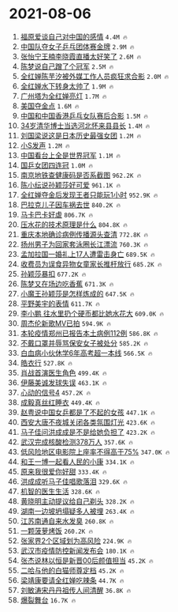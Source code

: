 # 2021-08-06

1. [福原爱谈自己对中国的感情](https://s.weibo.com/weibo?q=%23%E7%A6%8F%E5%8E%9F%E7%88%B1%E8%B0%88%E8%87%AA%E5%B7%B1%E5%AF%B9%E4%B8%AD%E5%9B%BD%E7%9A%84%E6%84%9F%E6%83%85%23&Refer=top) `4.4M 🔥`
1. [中国队夺女子乒乓团体赛金牌](https://s.weibo.com/weibo?q=%23%E4%B8%AD%E5%9B%BD%E9%98%9F%E5%A4%BA%E5%A5%B3%E5%AD%90%E4%B9%92%E4%B9%93%E5%9B%A2%E4%BD%93%E8%B5%9B%E9%87%91%E7%89%8C%23&Refer=top) `2.9M 🔥`
1. [张怡宁王楠李晓霞直播太好笑了](https://s.weibo.com/weibo?q=%23%E5%BC%A0%E6%80%A1%E5%AE%81%E7%8E%8B%E6%A5%A0%E6%9D%8E%E6%99%93%E9%9C%9E%E7%9B%B4%E6%92%AD%E5%A4%AA%E5%A5%BD%E7%AC%91%E4%BA%86%23&Refer=top) `2.6M 🔥`
1. [陈梦说自己蹭了个冠军](https://s.weibo.com/weibo?q=%23%E9%99%88%E6%A2%A6%E8%AF%B4%E8%87%AA%E5%B7%B1%E8%B9%AD%E4%BA%86%E4%B8%AA%E5%86%A0%E5%86%9B%23&Refer=top) `2.5M 🔥`
1. [全红婵陈芋汐被外媒工作人员疯狂求合影](https://s.weibo.com/weibo?q=%23%E5%85%A8%E7%BA%A2%E5%A9%B5%E9%99%88%E8%8A%8B%E6%B1%90%E8%A2%AB%E5%A4%96%E5%AA%92%E5%B7%A5%E4%BD%9C%E4%BA%BA%E5%91%98%E7%96%AF%E7%8B%82%E6%B1%82%E5%90%88%E5%BD%B1%23&Refer=top) `2.0M 🔥`
1. [全红婵水下转身太帅了](https://s.weibo.com/weibo?q=%23%E5%85%A8%E7%BA%A2%E5%A9%B5%E6%B0%B4%E4%B8%8B%E8%BD%AC%E8%BA%AB%E5%A4%AA%E5%B8%85%E4%BA%86%23&Refer=top) `1.9M 🔥`
1. [广州塔为全红婵亮灯](https://s.weibo.com/weibo?q=%23%E5%B9%BF%E5%B7%9E%E5%A1%94%E4%B8%BA%E5%85%A8%E7%BA%A2%E5%A9%B5%E4%BA%AE%E7%81%AF%23&Refer=top) `1.7M 🔥`
1. [美国夺金点](https://s.weibo.com/weibo?q=%23%E7%BE%8E%E5%9B%BD%E5%A4%BA%E9%87%91%E7%82%B9%23&Refer=top) `1.6M 🔥`
1. [中国和中国香港乒乓女队赛后合影](https://s.weibo.com/weibo?q=%23%E4%B8%AD%E5%9B%BD%E5%92%8C%E4%B8%AD%E5%9B%BD%E9%A6%99%E6%B8%AF%E4%B9%92%E4%B9%93%E5%A5%B3%E9%98%9F%E8%B5%9B%E5%90%8E%E5%90%88%E5%BD%B1%23&Refer=top) `1.5M 🔥`
1. [34岁清华博士当选河北怀来县县长](https://s.weibo.com/weibo?q=%2334%E5%B2%81%E6%B8%85%E5%8D%8E%E5%8D%9A%E5%A3%AB%E5%BD%93%E9%80%89%E6%B2%B3%E5%8C%97%E6%80%80%E6%9D%A5%E5%8E%BF%E5%8E%BF%E9%95%BF%23&Refer=top) `1.4M 🔥`
1. [刘国梁说这是日本历史最强女团](https://s.weibo.com/weibo?q=%23%E5%88%98%E5%9B%BD%E6%A2%81%E8%AF%B4%E8%BF%99%E6%98%AF%E6%97%A5%E6%9C%AC%E5%8E%86%E5%8F%B2%E6%9C%80%E5%BC%BA%E5%A5%B3%E5%9B%A2%23&Refer=top) `1.2M 🔥`
1. [小S发声](https://s.weibo.com/weibo?q=%23%E5%B0%8FS%E5%8F%91%E5%A3%B0%23&Refer=top) `1.2M 🔥`
1. [中国看台上全是世界冠军](https://s.weibo.com/weibo?q=%23%E4%B8%AD%E5%9B%BD%E7%9C%8B%E5%8F%B0%E4%B8%8A%E5%85%A8%E6%98%AF%E4%B8%96%E7%95%8C%E5%86%A0%E5%86%9B%23&Refer=top) `1.1M 🔥`
1. [国乒女团四连冠](https://s.weibo.com/weibo?q=%23%E5%9B%BD%E4%B9%92%E5%A5%B3%E5%9B%A2%E5%9B%9B%E8%BF%9E%E5%86%A0%23&Refer=top) `1.0M 🔥`
1. [南京地铁查健康码是否系截图](https://s.weibo.com/weibo?q=%23%E5%8D%97%E4%BA%AC%E5%9C%B0%E9%93%81%E6%9F%A5%E5%81%A5%E5%BA%B7%E7%A0%81%E6%98%AF%E5%90%A6%E7%B3%BB%E6%88%AA%E5%9B%BE%23&Refer=top) `962.2K 🔥`
1. [陈小纭说孙颖莎好可爱](https://s.weibo.com/weibo?q=%23%E9%99%88%E5%B0%8F%E7%BA%AD%E8%AF%B4%E5%AD%99%E9%A2%96%E8%8E%8E%E5%A5%BD%E5%8F%AF%E7%88%B1%23&Refer=top) `961.1K 🔥`
1. [全红婵夺金后发现王者只能玩1小时](https://s.weibo.com/weibo?q=%23%E5%85%A8%E7%BA%A2%E5%A9%B5%E5%A4%BA%E9%87%91%E5%90%8E%E5%8F%91%E7%8E%B0%E7%8E%8B%E8%80%85%E5%8F%AA%E8%83%BD%E7%8E%A91%E5%B0%8F%E6%97%B6%23&Refer=top) `952.9K 🔥`
1. [巴拉克儿子因车祸去世](https://s.weibo.com/weibo?q=%E5%B7%B4%E6%8B%89%E5%85%8B%E5%84%BF%E5%AD%90%E5%9B%A0%E8%BD%A6%E7%A5%B8%E5%8E%BB%E4%B8%96&Refer=top) `840.2K 🔥`
1. [马卡巴卡好虐](https://s.weibo.com/weibo?q=%23%E9%A9%AC%E5%8D%A1%E5%B7%B4%E5%8D%A1%E5%A5%BD%E8%99%90%23&Refer=top) `806.7K 🔥`
1. [压水花的技术原理是什么](https://s.weibo.com/weibo?q=%23%E5%8E%8B%E6%B0%B4%E8%8A%B1%E7%9A%84%E6%8A%80%E6%9C%AF%E5%8E%9F%E7%90%86%E6%98%AF%E4%BB%80%E4%B9%88%23&Refer=top) `804.8K 🔥`
1. [重庆本地确诊病例传播源头查清](https://s.weibo.com/weibo?q=%23%E9%87%8D%E5%BA%86%E6%9C%AC%E5%9C%B0%E7%A1%AE%E8%AF%8A%E7%97%85%E4%BE%8B%E4%BC%A0%E6%92%AD%E6%BA%90%E5%A4%B4%E6%9F%A5%E6%B8%85%23&Refer=top) `772.8K 🔥`
1. [扬州男子为回家套泳圈长江漂流](https://s.weibo.com/weibo?q=%23%E6%89%AC%E5%B7%9E%E7%94%B7%E5%AD%90%E4%B8%BA%E5%9B%9E%E5%AE%B6%E5%A5%97%E6%B3%B3%E5%9C%88%E9%95%BF%E6%B1%9F%E6%BC%82%E6%B5%81%23&Refer=top) `760.3K 🔥`
1. [孟加拉国一婚礼上17人遭雷击身亡](https://s.weibo.com/weibo?q=%23%E5%AD%9F%E5%8A%A0%E6%8B%89%E5%9B%BD%E4%B8%80%E5%A9%9A%E7%A4%BC%E4%B8%8A17%E4%BA%BA%E9%81%AD%E9%9B%B7%E5%87%BB%E8%BA%AB%E4%BA%A1%23&Refer=top) `689.5K 🔥`
1. [收费员为误食异物女童家长推杆放行](https://s.weibo.com/weibo?q=%23%E6%94%B6%E8%B4%B9%E5%91%98%E4%B8%BA%E8%AF%AF%E9%A3%9F%E5%BC%82%E7%89%A9%E5%A5%B3%E7%AB%A5%E5%AE%B6%E9%95%BF%E6%8E%A8%E6%9D%86%E6%94%BE%E8%A1%8C%23&Refer=top) `685.2K 🔥`
1. [孙颖莎暴扣](https://s.weibo.com/weibo?q=%23%E5%AD%99%E9%A2%96%E8%8E%8E%E6%9A%B4%E6%89%A3%23&Refer=top) `677.2K 🔥`
1. [陈梦又在场边吃香蕉](https://s.weibo.com/weibo?q=%23%E9%99%88%E6%A2%A6%E5%8F%88%E5%9C%A8%E5%9C%BA%E8%BE%B9%E5%90%83%E9%A6%99%E8%95%89%23&Refer=top) `671.3K 🔥`
1. [小魔王孙颖莎是怎样炼成的](https://s.weibo.com/weibo?q=%23%E5%B0%8F%E9%AD%94%E7%8E%8B%E5%AD%99%E9%A2%96%E8%8E%8E%E6%98%AF%E6%80%8E%E6%A0%B7%E7%82%BC%E6%88%90%E7%9A%84%23&Refer=top) `647.5K 🔥`
1. [平野美宇的表情](https://s.weibo.com/weibo?q=%23%E5%B9%B3%E9%87%8E%E7%BE%8E%E5%AE%87%E7%9A%84%E8%A1%A8%E6%83%85%23&Refer=top) `611.7K 🔥`
1. [李小鹏 往水里扔个硬币都比她水花大](https://s.weibo.com/weibo?q=%E6%9D%8E%E5%B0%8F%E9%B9%8F%20%E5%BE%80%E6%B0%B4%E9%87%8C%E6%89%94%E4%B8%AA%E7%A1%AC%E5%B8%81%E9%83%BD%E6%AF%94%E5%A5%B9%E6%B0%B4%E8%8A%B1%E5%A4%A7&Refer=top) `609.0K 🔥`
1. [周杰伦新歌MV已拍](https://s.weibo.com/weibo?q=%23%E5%91%A8%E6%9D%B0%E4%BC%A6%E6%96%B0%E6%AD%8CMV%E5%B7%B2%E6%8B%8D%23&Refer=top) `594.9K 🔥`
1. [本轮疫情郑州已报告本土病例112例](https://s.weibo.com/weibo?q=%23%E6%9C%AC%E8%BD%AE%E7%96%AB%E6%83%85%E9%83%91%E5%B7%9E%E5%B7%B2%E6%8A%A5%E5%91%8A%E6%9C%AC%E5%9C%9F%E7%97%85%E4%BE%8B112%E4%BE%8B%23&Refer=top) `586.8K 🔥`
1. [不戴口罩并辱骂保安女子被处分](https://s.weibo.com/weibo?q=%23%E4%B8%8D%E6%88%B4%E5%8F%A3%E7%BD%A9%E5%B9%B6%E8%BE%B1%E9%AA%82%E4%BF%9D%E5%AE%89%E5%A5%B3%E5%AD%90%E8%A2%AB%E5%A4%84%E5%88%86%23&Refer=top) `585.2K 🔥`
1. [白血病小伙休学6年高考超一本线](https://s.weibo.com/weibo?q=%23%E7%99%BD%E8%A1%80%E7%97%85%E5%B0%8F%E4%BC%99%E4%BC%91%E5%AD%A66%E5%B9%B4%E9%AB%98%E8%80%83%E8%B6%85%E4%B8%80%E6%9C%AC%E7%BA%BF%23&Refer=top) `566.5K 🔥`
1. [皓衣行](https://s.weibo.com/weibo?q=%E7%9A%93%E8%A1%A3%E8%A1%8C&Refer=top) `527.8K 🔥`
1. [肖战首演医生角色](https://s.weibo.com/weibo?q=%23%E8%82%96%E6%88%98%E9%A6%96%E6%BC%94%E5%8C%BB%E7%94%9F%E8%A7%92%E8%89%B2%23&Refer=top) `499.4K 🔥`
1. [伊藤美诚发球失误](https://s.weibo.com/weibo?q=%23%E4%BC%8A%E8%97%A4%E7%BE%8E%E8%AF%9A%E5%8F%91%E7%90%83%E5%A4%B1%E8%AF%AF%23&Refer=top) `463.1K 🔥`
1. [心动的信号4](https://s.weibo.com/weibo?q=%23%E5%BF%83%E5%8A%A8%E7%9A%84%E4%BF%A1%E5%8F%B74%23&Refer=top) `457.2K 🔥`
1. [成毅真丝红睡衣](https://s.weibo.com/weibo?q=%23%E6%88%90%E6%AF%85%E7%9C%9F%E4%B8%9D%E7%BA%A2%E7%9D%A1%E8%A1%A3%23&Refer=top) `449.4K 🔥`
1. [赵粤说中国女乒都是了不起的女孩](https://s.weibo.com/weibo?q=%23%E8%B5%B5%E7%B2%A4%E8%AF%B4%E4%B8%AD%E5%9B%BD%E5%A5%B3%E4%B9%92%E9%83%BD%E6%98%AF%E4%BA%86%E4%B8%8D%E8%B5%B7%E7%9A%84%E5%A5%B3%E5%AD%A9%23&Refer=top) `447.1K 🔥`
1. [西安大唐不夜城关闭各类氛围灯光](https://s.weibo.com/weibo?q=%23%E8%A5%BF%E5%AE%89%E5%A4%A7%E5%94%90%E4%B8%8D%E5%A4%9C%E5%9F%8E%E5%85%B3%E9%97%AD%E5%90%84%E7%B1%BB%E6%B0%9B%E5%9B%B4%E7%81%AF%E5%85%89%23&Refer=top) `423.6K 🔥`
1. [马子佳问洪成成是不是给她负担了](https://s.weibo.com/weibo?q=%23%E9%A9%AC%E5%AD%90%E4%BD%B3%E9%97%AE%E6%B4%AA%E6%88%90%E6%88%90%E6%98%AF%E4%B8%8D%E6%98%AF%E7%BB%99%E5%A5%B9%E8%B4%9F%E6%8B%85%E4%BA%86%23&Refer=top) `423.2K 🔥`
1. [武汉完成核酸检测378万人](https://s.weibo.com/weibo?q=%23%E6%AD%A6%E6%B1%89%E5%AE%8C%E6%88%90%E6%A0%B8%E9%85%B8%E6%A3%80%E6%B5%8B378%E4%B8%87%E4%BA%BA%23&Refer=top) `357.6K 🔥`
1. [低风险地区电影院上座率不得高于75%](https://s.weibo.com/weibo?q=%23%E4%BD%8E%E9%A3%8E%E9%99%A9%E5%9C%B0%E5%8C%BA%E7%94%B5%E5%BD%B1%E9%99%A2%E4%B8%8A%E5%BA%A7%E7%8E%87%E4%B8%8D%E5%BE%97%E9%AB%98%E4%BA%8E75%25%23&Refer=top) `347.0K 🔥`
1. [和王一博一起看人民的小康](https://s.weibo.com/weibo?q=%23%E5%92%8C%E7%8E%8B%E4%B8%80%E5%8D%9A%E4%B8%80%E8%B5%B7%E7%9C%8B%E4%BA%BA%E6%B0%91%E7%9A%84%E5%B0%8F%E5%BA%B7%23&Refer=top) `334.1K 🔥`
1. [原来我很爱你好甜](https://s.weibo.com/weibo?q=%23%E5%8E%9F%E6%9D%A5%E6%88%91%E5%BE%88%E7%88%B1%E4%BD%A0%E5%A5%BD%E7%94%9C%23&Refer=top) `333.4K 🔥`
1. [洪成成听马子佳唱歌落泪](https://s.weibo.com/weibo?q=%23%E6%B4%AA%E6%88%90%E6%88%90%E5%90%AC%E9%A9%AC%E5%AD%90%E4%BD%B3%E5%94%B1%E6%AD%8C%E8%90%BD%E6%B3%AA%23&Refer=top) `329.6K 🔥`
1. [机智的医生生活](https://s.weibo.com/weibo?q=%E6%9C%BA%E6%99%BA%E7%9A%84%E5%8C%BB%E7%94%9F%E7%94%9F%E6%B4%BB&Refer=top) `328.6K 🔥`
1. [黄晓明主动提议给自己剃头](https://s.weibo.com/weibo?q=%23%E9%BB%84%E6%99%93%E6%98%8E%E4%B8%BB%E5%8A%A8%E6%8F%90%E8%AE%AE%E7%BB%99%E8%87%AA%E5%B7%B1%E5%89%83%E5%A4%B4%23&Refer=top) `328.2K 🔥`
1. [湖南一边坡坍塌疑多人被埋](https://s.weibo.com/weibo?q=%23%E6%B9%96%E5%8D%97%E4%B8%80%E8%BE%B9%E5%9D%A1%E5%9D%8D%E5%A1%8C%E7%96%91%E5%A4%9A%E4%BA%BA%E8%A2%AB%E5%9F%8B%23&Refer=top) `263.4K 🔥`
1. [江苏南通自来水发臭](https://s.weibo.com/weibo?q=%23%E6%B1%9F%E8%8B%8F%E5%8D%97%E9%80%9A%E8%87%AA%E6%9D%A5%E6%B0%B4%E5%8F%91%E8%87%AD%23&Refer=top) `260.8K 🔥`
1. [一颗菠萝烤饭](https://s.weibo.com/weibo?q=%23%E4%B8%80%E9%A2%97%E8%8F%A0%E8%90%9D%E7%83%A4%E9%A5%AD%23&Refer=top) `260.2K 🔥`
1. [张家界2个区域划为高风险](https://s.weibo.com/weibo?q=%23%E5%BC%A0%E5%AE%B6%E7%95%8C2%E4%B8%AA%E5%8C%BA%E5%9F%9F%E5%88%92%E4%B8%BA%E9%AB%98%E9%A3%8E%E9%99%A9%23&Refer=top) `224.9K 🔥`
1. [武汉市疫情防控新闻发布会](https://s.weibo.com/weibo?q=%23%E6%AD%A6%E6%B1%89%E5%B8%82%E7%96%AB%E6%83%85%E9%98%B2%E6%8E%A7%E6%96%B0%E9%97%BB%E5%8F%91%E5%B8%83%E4%BC%9A%23&Refer=top) `180.1K 🔥`
1. [张杰说林以恒是新晋00后颜值担当](https://s.weibo.com/weibo?q=%23%E5%BC%A0%E6%9D%B0%E8%AF%B4%E6%9E%97%E4%BB%A5%E6%81%92%E6%98%AF%E6%96%B0%E6%99%8B00%E5%90%8E%E9%A2%9C%E5%80%BC%E6%8B%85%E5%BD%93%23&Refer=top) `45.2K 🔥`
1. [二哈与他的白猫师尊定档](https://s.weibo.com/weibo?q=%23%E4%BA%8C%E5%93%88%E4%B8%8E%E4%BB%96%E7%9A%84%E7%99%BD%E7%8C%AB%E5%B8%88%E5%B0%8A%E5%AE%9A%E6%A1%A3%23&Refer=top) `45.2K 🔥`
1. [梁靖康要请全红婵吃辣条](https://s.weibo.com/weibo?q=%23%E6%A2%81%E9%9D%96%E5%BA%B7%E8%A6%81%E8%AF%B7%E5%85%A8%E7%BA%A2%E5%A9%B5%E5%90%83%E8%BE%A3%E6%9D%A1%23&Refer=top) `44.7K 🔥`
1. [刘敏涛宋丹丹祖传人间清醒](https://s.weibo.com/weibo?q=%23%E5%88%98%E6%95%8F%E6%B6%9B%E5%AE%8B%E4%B8%B9%E4%B8%B9%E7%A5%96%E4%BC%A0%E4%BA%BA%E9%97%B4%E6%B8%85%E9%86%92%23&Refer=top) `36.8K 🔥`
1. [爆裂舞台](https://s.weibo.com/weibo?q=%E7%88%86%E8%A3%82%E8%88%9E%E5%8F%B0&Refer=top) `16.7K 🔥`
